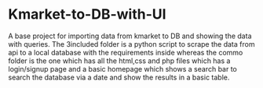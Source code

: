 # Kmarket-to-DB-with-UI
A base project for importing data from kmarket to DB and showing the data with queries.
The 3included folder is a python script to scrape the data from api to a local database with the requirements inside whereas the commo folder is the one which has all
the html,css and php files which has a login/signup page and a basic homepage which shows a search bar to search the database via a date and show the results in a basic table.
